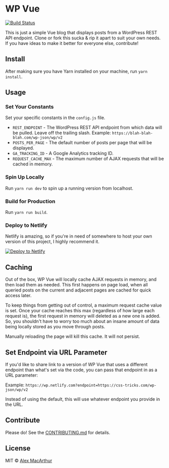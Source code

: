 # WP Vue

[![Build Status](https://travis-ci.org/alexmacarthur/wp-vue.svg?branch=master)](https://travis-ci.org/alexmacarthur/wp-vue)

This is just a simple Vue blog that displays posts from a WordPress REST API endpoint. Clone or fork this sucka & rip it apart to suit your own needs. If you have ideas to make it better for everyone else, contribute!

## Install
After making sure you have Yarn installed on your machine, run `yarn install`.

## Usage

### Set Your Constants
Set your specific constants in the `config.js` file.

* `REST_ENDPOINT` - The WordPress REST API endpoint from which data will be pulled. Leave off the trailing slash. Example: `https://blah-blah-blah.com/wp-json/wp/v2`
* `POSTS_PER_PAGE` - The default number of posts per page that will be displayed.
* `GA_TRACKING_ID` - A Google Analytics tracking ID.
* `REQUEST_CACHE_MAX` - The maximum number of AJAX requests that will be cached in memory.

### Spin Up Locally
Run `yarn run dev` to spin up a running version from localhost.

### Build for Production
Run `yarn run build`.

### Deploy to Netlify
Netlify is amazing, so if you're in need of somewhere to host your own version of this project, I highly recommend it.

[![Deploy to Netlify](https://www.netlify.com/img/deploy/button.svg)](https://app.netlify.com/start/deploy?repository=https://github.com/alexmacarthur/wp-vue)

## Caching
Out of the box, WP Vue will locally cache AJAX requests in memory, and then load them as needed. This first happens on page load, when all queried posts on the current and adjacent pages are cached for quick access later.

To keep things from getting out of control, a maximum request cache value is set. Once your cache reaches this max (regardless of how large each request is), the first request in memory will deleted as a new one is added. So, you shouldn't have to worry too much about an insane amount of data being locally stored as you move through posts.

Manually reloading the page will kill this cache. It will not persist.

## Set Endpoint via URL Parameter
If you'd like to share link to a version of WP Vue that uses a different endpoint than what's set via the code, you can pass that endpoint in as a URL parameter:

Example:
`https://wp.netlify.com?endpoint=https://css-tricks.com/wp-json/wp/v2`

Instead of using the default, this will use whatever endpoint you provide in the URL.

## Contribute
Please do! See the [CONTRIBUTING.md](CONTRIBUTING.md) for details.

## License
MIT © [Alex MacArthur](https://macarthur.me)
